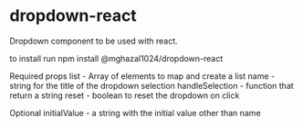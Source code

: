 # dropdown-react
Dropdown component to be used with react.

to install run
npm install @mghazal1024/dropdown-react

Required props
list - Array of elements to map and create a list
name - string for the title of the dropdown selection
handleSelection - function that return a string
reset - boolean to reset the dropdown on click

Optional
initialValue - a string with the initial value other than name